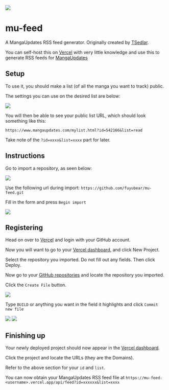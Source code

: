 ![](https://img.shields.io/github/license/mashape/apistatus.svg)

# mu-feed
A MangaUpdates RSS feed generator. Originally created by [TSedlar](https://github.com/TSedlar). 

You can self-host this on [Vercel](https://vercel.com) with very little knowledge and use this to generate RSS feeds for [MangaUpdates](https://www.mangaupdates.com/)

## Setup

To use it, you should make a list (of all the manga you want to track) public.

The settings you can use on the desired list are below:

![](https://i.imgur.com/mpURglK.png)

You will then be able to see your public list URL, which should look something like this: 

`https://www.mangaupdates.com/mylist.html?id=542166&list=read`

Take note of the `?id=xxxx&list=xxxx` part for later.

## Instructions

Go to import a repository, as seen below:

![](https://i.imgur.com/suxe0Yy.png)

Use the following url during import: `https://github.com/fuyubear/mu-feed.git`

Fill in the form and press `Begin import`

![](https://i.imgur.com/Buv6CXP.png)

## Registering

Head on over to [Vercel](https://vercel.com) and login with your GitHub account.

Now you will want to go to your [Vercel dashboard](https://vercel.com/dashboard), and click New Project.

Select the repository you imported. Do not fill out any fields. Then click Deploy.

Now go to your [GitHub repositories](https://github.com/settings/repositories) and locate the repository you imported.

Click the `Create File` button.

![](https://i.imgur.com/EFoKcL3.png)

Type `BUILD` or anything you want in the field it highlights and click `Commit new file`

![](https://i.imgur.com/mNTowvP.png)
![](https://i.imgur.com/RSGI7aB.png)

## Finishing up

Your newly deployed project should now appear in the [Vercel dashboard](https://vercel.com/dashboard).

Click the project and locate the URLs (they are the Domains).

Refer to the above section for your `id` and `list`.

You can now obtain your MangaUpdates RSS feed file at `https://mu-feed-<username>.vercel.app/api/feed?id=xxxxxx&list=xxxx`

